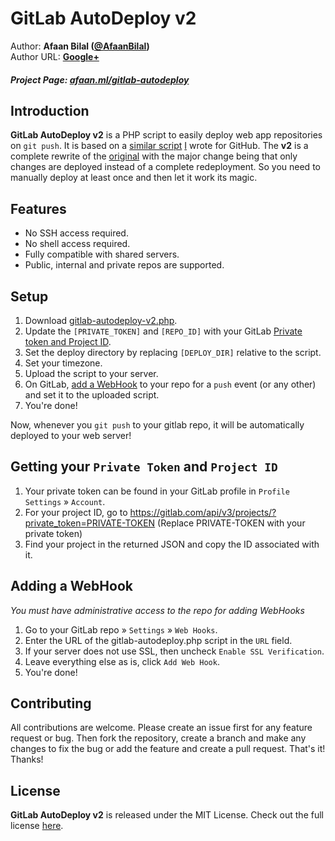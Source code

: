 GitLab AutoDeploy v2
==============

Author: **Afaan Bilal ([@AfaanBilal](https://github.com/AfaanBilal))**   
Author URL: **[Google+][1]**

##### Project Page: [afaan.ml/gitlab-autodeploy](https://afaan.ml/gitlab-autodeploy)

## Introduction
**GitLab AutoDeploy v2** is a PHP script to easily deploy web app repositories on `git push`. It 
is based on a [similar script][2] [I][1] wrote for GitHub. The **v2** is a complete 
rewrite of the [original][5] with the major change being that only changes are deployed instead of a complete 
redeployment. So you need to manually deploy at least once and then let it work its magic.

## Features
- No SSH access required.
- No shell access required.
- Fully compatible with shared servers.
- Public, internal and private repos are supported.

## Setup
1. Download [gitlab-autodeploy-v2.php](gitlab-autodeploy-v2.php).
2. Update the `[PRIVATE_TOKEN]` and `[REPO_ID]` with your GitLab [Private token and Project ID][3].
3. Set the deploy directory by replacing `[DEPLOY_DIR]` relative to the script.
4. Set your timezone.
5. Upload the script to your server.
6. On GitLab, [add a WebHook][4] to your repo for a `push` event (or any other) and
set it to the uploaded script.
7. You're done!

Now, whenever you `git push` to your gitlab repo, it will be automatically deployed
to your web server!

## Getting your `Private Token` and `Project ID`
1. Your private token can be found in your GitLab profile in `Profile Settings` &raquo; `Account`. 
2. For your project ID, go to https://gitlab.com/api/v3/projects/?private_token=PRIVATE-TOKEN 
(Replace PRIVATE-TOKEN with your private token)
3. Find your project in the returned JSON and copy the ID associated with it.


## Adding a WebHook
*You must have administrative access to the repo for adding WebHooks*

1. Go to your GitLab repo &raquo; `Settings` &raquo; `Web Hooks`.  
2. Enter the URL of the gitlab-autodeploy.php script in the `URL` field.  
3. If your server does not use SSL, then uncheck `Enable SSL Verification`.  
4. Leave everything else as is, click `Add Web Hook`.  
5. You're done!  

## Contributing
All contributions are welcome. Please create an issue first for any feature request
or bug. Then fork the repository, create a branch and make any changes to fix the bug 
or add the feature and create a pull request. That's it!
Thanks!

## License
**GitLab AutoDeploy v2** is released under the MIT License.
Check out the full license [here](LICENSE).

[1]: https://google.com/+AfaanBilal                   "Afaan Bilal"
[2]: https://github.com/AfaanBilal/github-autodeploy  "GitHub AutoDeploy"
[3]: #getting-your-private-token-and-project-id       "Getting your Private Token and Project ID"
[4]: #adding-a-webhook                                "Adding a WebHook"
[5]: https://github.com/AfaanBilal/gitlab-autodeploy  "GitLab AutoDeploy"

